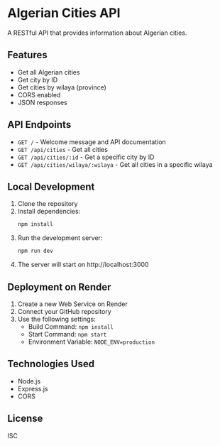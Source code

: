 # Algerian Cities API

A RESTful API that provides information about Algerian cities.

## Features

- Get all Algerian cities
- Get city by ID
- Get cities by wilaya (province)
- CORS enabled
- JSON responses

## API Endpoints

- `GET /` - Welcome message and API documentation
- `GET /api/cities` - Get all cities
- `GET /api/cities/:id` - Get a specific city by ID
- `GET /api/cities/wilaya/:wilaya` - Get all cities in a specific wilaya

## Local Development

1. Clone the repository
2. Install dependencies:
   ```bash
   npm install
   ```
3. Run the development server:
   ```bash
   npm run dev
   ```
4. The server will start on http://localhost:3000

## Deployment on Render

1. Create a new Web Service on Render
2. Connect your GitHub repository
3. Use the following settings:
   - Build Command: `npm install`
   - Start Command: `npm start`
   - Environment Variable: `NODE_ENV=production`

## Technologies Used

- Node.js
- Express.js
- CORS

## License

ISC 